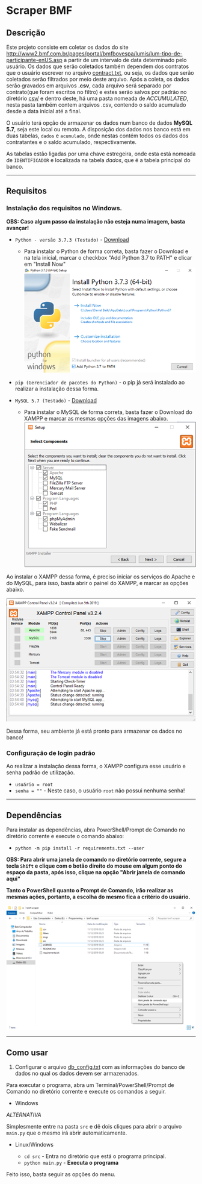 # Scraper BMF

## Descrição
Este projeto consiste em coletar os dados do site http://www2.bmf.com.br/pages/portal/bmfbovespa/lumis/lum-tipo-de-participante-enUS.asp a partir de um intervalo de data determinado pelo usuário. Os dados que serão coletados também dependem dos contratos que o usuário escrever no arquivo [contract.txt](filters/contract.txt), ou seja, os dados que serão coletados serão filtrados por meio deste arquivo. Após a coleta, os dados serão gravados em arquivos **.csv**, cada arquivo será separado por contrato(que foram escritos no filtro) e estes serão salvos por padrão no diretório [csv/](csv/) e dentro deste, há uma pasta nomeada de *ACCUMULATED*, nesta pasta também contem arquivos .csv, contendo o saldo acumulado desde a data inicial até a final.

O usuário terá opção de armazenar os dados num banco de dados **MySQL 5.7**, seja este local ou remoto. A disposição dos dados nos banco está em duas tabelas, `dados` e `acumulado`, onde nestas contém todos os dados dos contratantes e o saldo acumulado, respectivamente.

As tabelas estão ligadas por uma chave estregeira, onde esta está nomeada de `IDENTIFICADOR` e localizada na tabela *dados*, que é a tabela principal do banco.

---
## Requisitos

### Instalação dos requisitos no Windows.

**OBS: Caso algum passo da instalação não esteja numa imagem, basta avançar!**

* `Python - versão 3.7.3 (Testado)` - [Download](https://www.python.org/ftp/python/3.7.3/python-3.7.3-amd64.exe)
    * Para instalar o Python de forma correta, basta fazer o Download e na tela inicial, marcar o checkbox "Add Python 3.7 to PATH" e clicar em "Install Now"
    ![](imgs/install.png)
* `pip (Gerenciador de pacotes do Python)` - o pip já será instalado ao realizar a instalação dessa forma.

* `MySQL 5.7 (Testado)` - [Download](https://www.apachefriends.org/xampp-files/7.3.12/xampp-windows-x64-7.3.12-0-VC15-installer.exe)
    * Para instalar o MySQL de forma correta, basta fazer o Download do XAMPP e marcar as mesmas opções das imagens abaixo.
    ![](imgs/install2.png)

Ao instalar o XAMPP dessa forma, é preciso iniciar os serviços do Apache e do MySQL, para isso, basta abrir o painel do XAMPP, e marcar as opções abaixo.

![](imgs/use.png)


Dessa forma, seu ambiente já está pronto para armazenar os dados no banco!

### Configuração de login padrão

Ao realizar a instalação dessa forma, o XAMPP configura esse usuário e senha padrão de utilização.

* `usuário = root`
* `senha = ""` - Neste caso, o usuário `root` não possui nenhuma senha!

---
## Dependências

Para instalar as dependências, abra PowerShell/Prompt de Comando no diretório corrente e execute o comando abaixo:

* `python -m pip install -r requirements.txt --user`

**OBS: Para abrir uma janela de comando no diretório corrente, segure a tecla `Shift` e clique com o botão direito do mouse em algum ponto do espaço da pasta, após isso, clique na opção "Abrir janela de comando aqui"**

**Tanto o PowerShell quanto o Prompt de Comando, irão realizar as mesmas ações, portanto, a escolha do mesmo fica a critério do usuário.**

![](imgs/command.png)

---
## Como usar

1. Configurar o arquivo [db_config.txt](inputs/db_config.txt) com as informações do banco de dados no qual os dados devem ser armazenados.

Para executar o programa, abra um Terminal/PowerShell/Prompt de Comando no diretório corrente e execute os comandos a seguir.

* Windows

*ALTERNATIVA*

Simplesmente entre na pasta `src` e dê dois cliques para abrir o arquivo `main.py` que o mesmo irá abrir automaticamente.

* Linux/Windows

    * `cd src` - Entra no diretório que está o programa principal.
    * `python main.py` - **Executa o programa**

Feito isso, basta seguir as opções do menu.